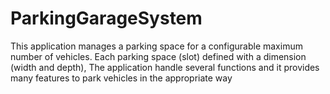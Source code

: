 # ParkingGarageSystem
This application manages a parking space for  a configurable maximum number of vehicles. Each parking space (slot) defined with a dimension  (width and depth), The application handle several functions and it provides many features to park vehicles in the appropriate way
